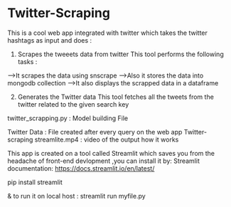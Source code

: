 # Twitter-Scraping
This is a cool web app integrated with twitter which takes the twitter hashtags as input and does :

1. Scrapes the tweeets data from twitter
This tool performs the following tasks :

-->It scrapes the data using snscrape
-->Also it stores the data into mongodb collection
-->It also displays the scrapped data in a dataframe

2. Generates the Twitter data
This tool fetches all the tweets from the twitter related to the given search key


twitter_scrapping.py : Model building File

Twitter Data : File created after every query on the web app
Twitter-scraping streamlite.mp4 : video of the output how it works

This app is created on a tool called Streamlit which saves you from the headache of front-end devlopment ,you can install it by: Streamlit documentation: https://docs.streamlit.io/en/latest/

pip install streamlit

& to run it on local host : streamlit run myfile.py
